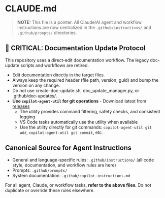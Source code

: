 <!-- file: CLAUDE.md -->
<!-- version: 2.2.0 -->
<!-- guid: 3c4d5e6f-7a8b-9c0d-1e2f-3a4b5c6d7e8f -->

# CLAUDE.md

> **NOTE:** This file is a pointer. All Claude/AI agent and workflow instructions are now
> centralized in the `.github/instructions/` and `.github/prompts/` directories.

## 🚨 CRITICAL: Documentation Update Protocol

This repository uses a direct-edit documentation workflow. The legacy doc-update scripts and workflows are retired.

- Edit documentation directly in the target files.
- Always keep the required header (file path, version, guid) and bump the version on any change.
- Do not use create-doc-update.sh, doc_update_manager.py, or .github/doc-updates/.
- **Use `copilot-agent-util` for git operations** - Download latest from [releases](https://github.com/jdfalk/copilot-agent-util-rust/releases/latest)
  - The utility provides command filtering, safety checks, and consistent logging
  - VS Code tasks automatically use the utility when available
  - Use the utility directly for git commands: `copilot-agent-util git add`, `copilot-agent-util git commit`, etc.

## Canonical Source for Agent Instructions

- General and language-specific rules: `.github/instructions/` (all code style, documentation, and
  workflow rules are here)
- Prompts: `.github/prompts/`
- System documentation: `.github/copilot-instructions.md`

For all agent, Claude, or workflow tasks, **refer to the above files**. Do not duplicate or override
these rules elsewhere.
